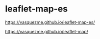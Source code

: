 # leaflet-map-es

https://vasquezme.github.io/leaflet-map-es/

https://vasquezme.github.io/leaflet-map/
